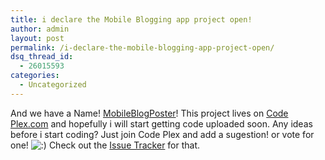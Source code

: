 ```yaml
---
title: i declare the Mobile Blogging app project open!
author: admin
layout: post
permalink: /i-declare-the-mobile-blogging-app-project-open/
dsq_thread_id:
  - 26015593
categories:
  - Uncategorized
---
```

And we have a Name! <a class href="http://www.codeplex.com/MobileBlogPoster">MobileBlogPoster</a>! This project lives on <a class href="http://www.codeplex.com/">Code Plex.com</a>&nbsp;and hopefully i will start getting code uploaded soon. Any ideas before i start coding? Just join Code Plex and add a sugestion! or vote for one! <img src="http://blog.lotas-smartman.net/wp-includes/images/smilies/icon_smile.gif" alt=":)" class="wp-smiley" /> Check out the <a class href="http://www.codeplex.com/MobileBlogPoster/WorkItem/List.aspx">Issue Tracker</a>&nbsp;for that.